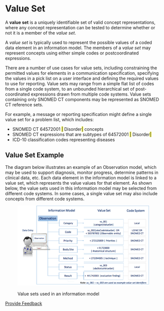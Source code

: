 # Value Set

A **value set** is a uniquely identifiable set of valid concept representations, where any concept representation can be tested to determine whether or not it is a member of the _value set_.

A _value set_ is typically used to represent the possible values of a coded data element in an information model. The members of a _value set_ may represent concepts using either simple codes or postcoordinated expressions.

There are a number of use cases for value sets, including constraining the permitted values for elements in a communication specification, specifying the values in a pick list on a user interface and defining the required values to use for reporting. Value sets may range from a simple flat list of codes from a single code system, to an unbounded hierarchical set of post-coordinated expressions drawn from multiple code systems. Value sets containing only SNOMED CT components may be represented as SNOMED CT reference sets.

For example, a message or reporting specification might define a single value set for a problem list, which includes:

* SNOMED CT 64572001 <mark style="color:blue;">|</mark> Disorder<mark style="color:blue;">|</mark> concepts
* SNOMED CT expressions that are subtypes of 64572001 <mark style="color:blue;">|</mark> Disorder<mark style="color:blue;">|</mark>
* ICD-10 classification codes representing diseases

## Value Set Example

The diagram below illustrates an example of an Observation model, which may be used to support diagnosis, monitor progress, determine patterns in clinical data, etc. Each data element in the information model is linked to a value set, which represents the value values for that element. As shown below, the value sets used in this information model may be selected from different code systems. In some cases, a single value set may also include concepts from different code systems.

<figure><img src="../images/35985808.png" alt=""><figcaption><p>Value sets used in an information model</p></figcaption></figure>

<a href="https://docs.google.com/forms/d/e/1FAIpQLScTmbZIf0UEQwYDkY27EEWBkaiYkHSbR0_9DmFrMLXoQLyL7Q/viewform?usp=pp_url&#x26;entry.1767247133=Refset+Guide&#x26;entry.670899847=Value%20Set" class="button primary">Provide Feedback</a>
